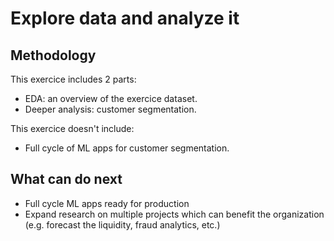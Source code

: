 # Explore data and analyze it
## Methodology
This exercice includes 2 parts:
* EDA: an overview of the exercice dataset.
* Deeper analysis: customer segmentation.

This exercice doesn't include:
* Full cycle of ML apps for customer segmentation.

## What can do next
* Full cycle ML apps ready for production
* Expand research on multiple projects which can benefit the organization (e.g. forecast the liquidity, fraud analytics, etc.)